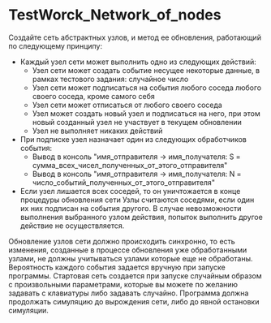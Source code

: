 # TestWorck_Network_of_nodes

Создайте сеть абстрактных узлов, и метод ее обновления, работающий по следующему принципу:
- Каждый узел сети может выполнить одно из следующих действий:
  - Узел сети может создать событие несущее некоторые данные, в рамках тестового задания: случайное число
  - Узел сети может подписаться на события любого соседа любого своего соседа, кроме самого себя
  - Узел сети может отписаться от любого своего соседа
  - Узел может создать новый узел и подписаться на него, при этом новый созданный узел не участвует в текущем обновлении
  - Узел не выполняет никаких действий
- При подписке узел назначает один из следующих обработчиков события:
  - Вывод в консоль "имя_отправителя -> имя_получателя: S = сумма_всех_чисел_полученных_от_этого_отправителя"
  - Вывод в консоль "имя_отправителя -> имя_получателя: N = число_событий_полученных_от_этого_отправителя"
- Если узел лишается всех соседей, то он уничтожается в конце процедуры обновления сети
Узлы считаются соседями, если один их них подписан на события другого.
В случае невозможности выполнения выбранного узлом действия, попыток выполнить другое действие не осуществляется.

Обновление узлов сети должно происходить синхронно, то есть изменения, созданные в процессе обновления уже обработанными узлами, не должны учитываться узлами которые еще не обработаны.
Вероятность каждого события задается вручную при запуске программы.
Стартовая сеть создается при запуске случайным образом с произвольными параметрами, которые вы можете по желанию задавать с клавиатуры либо задавать случайно.
Программа должна продолжать симуляцию до вырождения сети, либо до явной остановки симуляции.
 
